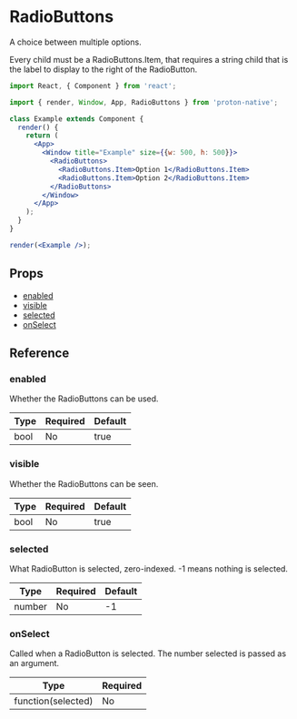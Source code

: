 # RadioButtons

A choice between multiple options.

Every child must be a RadioButtons.Item, that requires a string child that is the label to display to the right of the RadioButton.

```jsx
import React, { Component } from 'react';

import { render, Window, App, RadioButtons } from 'proton-native';

class Example extends Component {
  render() {
    return (
      <App>
        <Window title="Example" size={{w: 500, h: 500}}>
          <RadioButtons>
            <RadioButtons.Item>Option 1</RadioButtons.Item>
            <RadioButtons.Item>Option 2</RadioButtons.Item>
          </RadioButtons>
        </Window>
      </App>
    );
  }
}

render(<Example />);
```

## Props

- [enabled](#enabled)
- [visible](#visible)
- [selected](#selected)
- [onSelect](#onSelect)

## Reference

### enabled

Whether the RadioButtons can be used.

| **Type** | **Required** | **Default** |
| --- | --- | --- |
| bool | No | true |

### visible

Whether the RadioButtons can be seen.

| **Type** | **Required** | **Default** |
| --- | --- | --- |
| bool | No | true |

### selected

What RadioButton is selected, zero-indexed. -1 means nothing is selected.

| **Type** | **Required** | **Default** |
| --- | --- | --- |
| number | No | -1 |

### onSelect

Called when a RadioButton is selected. The number selected is passed as an argument.

| **Type** | **Required** |
| --- | --- |
| function(selected) | No |
